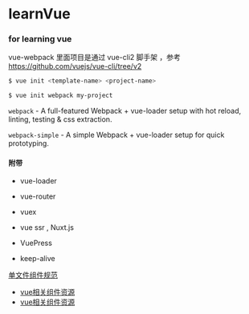 # learnVue

### for learning vue

vue-webpack 里面项目是通过 vue-cli2 脚手架 ，参考 https://github.com/vuejs/vue-cli/tree/v2

``` bash
$ vue init <template-name> <project-name>
```

``` bash
$ vue init webpack my-project
```

`webpack` - A full-featured Webpack + vue-loader setup with hot reload, linting, testing & css extraction.

`webpack-simple` - A simple Webpack + vue-loader setup for quick prototyping.

#### 附带

* vue-loader

* vue-router
* vuex
* vue ssr , Nuxt.js

* VuePress

* keep-alive

[单文件组件规范](https://vue-loader.vuejs.org/zh/spec.html)

* [vue相关组件资源](https://github.com/vuejs/awesome-vue)
* [vue相关组件资源](https://www.awesomes.cn/subject/8311014)